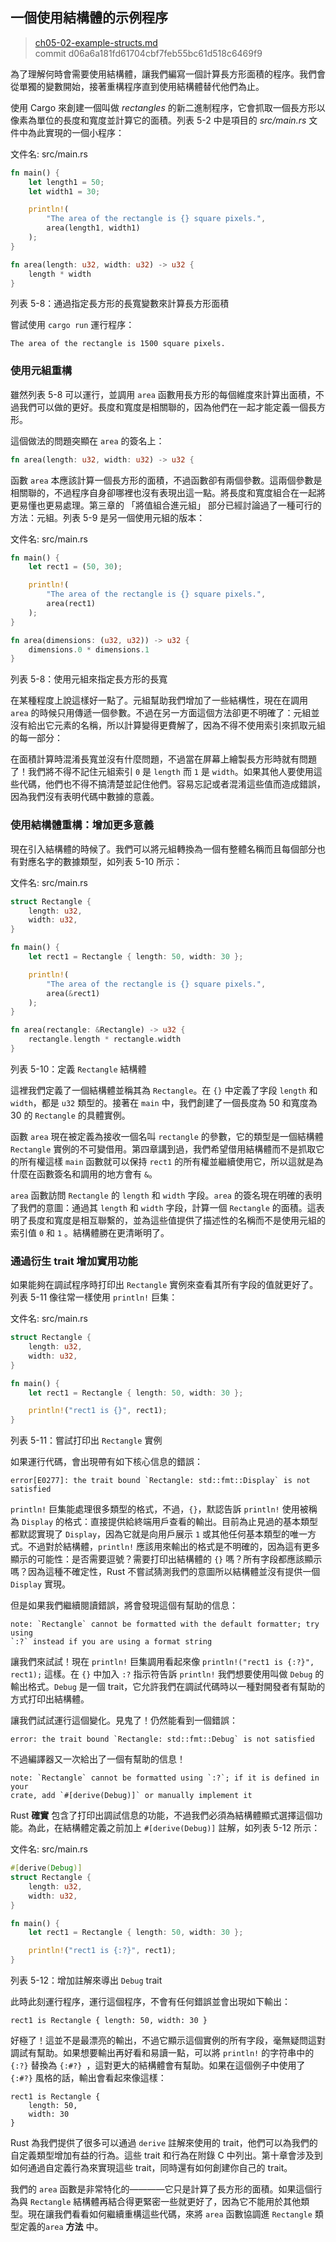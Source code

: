 ## 一個使用結構體的示例程序

> [ch05-02-example-structs.md](https://github.com/rust-lang/book/blob/master/second-edition/src/ch05-02-example-structs.md)
> <br>
> commit d06a6a181fd61704cbf7feb55bc61d518c6469f9

為了理解何時會需要使用結構體，讓我們編寫一個計算長方形面積的程序。我們會從單獨的變數開始，接著重構程序直到使用結構體替代他們為止。

使用 Cargo 來創建一個叫做 *rectangles* 的新二進制程序，它會抓取一個長方形以像素為單位的長度和寬度並計算它的面積。列表 5-2 中是項目的 *src/main.rs* 文件中為此實現的一個小程序：

<span class="filename">文件名: src/main.rs</span>

```rust
fn main() {
    let length1 = 50;
    let width1 = 30;

    println!(
        "The area of the rectangle is {} square pixels.",
        area(length1, width1)
    );
}

fn area(length: u32, width: u32) -> u32 {
    length * width
}
```

<span class="caption">列表 5-8：通過指定長方形的長寬變數來計算長方形面積</span>

嘗試使用 `cargo run` 運行程序：

```text
The area of the rectangle is 1500 square pixels.
```

### 使用元組重構

雖然列表 5-8 可以運行，並調用 `area` 函數用長方形的每個維度來計算出面積，不過我們可以做的更好。長度和寬度是相關聯的，因為他們在一起才能定義一個長方形。

這個做法的問題突顯在 `area` 的簽名上：

```rust
fn area(length: u32, width: u32) -> u32 {
```

函數 `area` 本應該計算一個長方形的面積，不過函數卻有兩個參數。這兩個參數是相關聯的，不過程序自身卻哪裡也沒有表現出這一點。將長度和寬度組合在一起將更易懂也更易處理。第三章的 「將值組合進元組」 部分已經討論過了一種可行的方法：元組。列表 5-9 是另一個使用元組的版本：

<span class="filename">文件名: src/main.rs</span>

```rust
fn main() {
    let rect1 = (50, 30);

    println!(
        "The area of the rectangle is {} square pixels.",
        area(rect1)
    );
}

fn area(dimensions: (u32, u32)) -> u32 {
    dimensions.0 * dimensions.1
}
```

<span class="caption">列表 5-8：使用元組來指定長方形的長寬</span>

在某種程度上說這樣好一點了。元組幫助我們增加了一些結構性，現在在調用 `area` 的時候只用傳遞一個參數。不過在另一方面這個方法卻更不明確了：元組並沒有給出它元素的名稱，所以計算變得更費解了，因為不得不使用索引來抓取元組的每一部分：

在面積計算時混淆長寬並沒有什麼問題，不過當在屏幕上繪製長方形時就有問題了！我們將不得不記住元組索引 `0` 是 `length` 而 `1` 是 `width`。如果其他人要使用這些代碼，他們也不得不搞清楚並記住他們。容易忘記或者混淆這些值而造成錯誤，因為我們沒有表明代碼中數據的意義。

### 使用結構體重構：增加更多意義

現在引入結構體的時候了。我們可以將元組轉換為一個有整體名稱而且每個部分也有對應名字的數據類型，如列表 5-10 所示：

<span class="filename">文件名: src/main.rs</span>

```rust
struct Rectangle {
    length: u32,
    width: u32,
}

fn main() {
    let rect1 = Rectangle { length: 50, width: 30 };

    println!(
        "The area of the rectangle is {} square pixels.",
        area(&rect1)
    );
}

fn area(rectangle: &Rectangle) -> u32 {
    rectangle.length * rectangle.width
}
```

<span class="caption">列表 5-10：定義 `Rectangle` 結構體</span>

這裡我們定義了一個結構體並稱其為 `Rectangle`。在 `{}` 中定義了字段 `length` 和 `width`，都是 `u32` 類型的。接著在 `main` 中，我們創建了一個長度為 50 和寬度為 30 的 `Rectangle` 的具體實例。

函數 `area` 現在被定義為接收一個名叫 `rectangle` 的參數，它的類型是一個結構體 `Rectangle` 實例的不可變借用。第四章講到過，我們希望借用結構體而不是抓取它的所有權這樣 `main` 函數就可以保持 `rect1` 的所有權並繼續使用它，所以這就是為什麼在函數簽名和調用的地方會有 `&`。

`area` 函數訪問 `Rectangle` 的 `length` 和 `width` 字段。`area` 的簽名現在明確的表明了我們的意圖：通過其 `length` 和 `width` 字段，計算一個 `Rectangle` 的面積。這表明了長度和寬度是相互聯繫的，並為這些值提供了描述性的名稱而不是使用元組的索引值 `0` 和 `1` 。結構體勝在更清晰明了。

### 通過衍生 trait 增加實用功能

如果能夠在調試程序時打印出 `Rectangle` 實例來查看其所有字段的值就更好了。列表 5-11 像往常一樣使用 `println!` 巨集：

<span class="filename">文件名: src/main.rs</span>

```rust
struct Rectangle {
    length: u32,
    width: u32,
}

fn main() {
    let rect1 = Rectangle { length: 50, width: 30 };

    println!("rect1 is {}", rect1);
}
```

<span class="caption">列表 5-11：嘗試打印出 `Rectangle` 實例</span>

如果運行代碼，會出現帶有如下核心信息的錯誤：

```text
error[E0277]: the trait bound `Rectangle: std::fmt::Display` is not satisfied
```

`println!` 巨集能處理很多類型的格式，不過，`{}`，默認告訴 `println!` 使用被稱為 `Display` 的格式：直接提供給終端用戶查看的輸出。目前為止見過的基本類型都默認實現了 `Display`，因為它就是向用戶展示 `1` 或其他任何基本類型的唯一方式。不過對於結構體，`println!` 應該用來輸出的格式是不明確的，因為這有更多顯示的可能性：是否需要逗號？需要打印出結構體的 `{}` 嗎？所有字段都應該顯示嗎？因為這種不確定性，Rust 不嘗試猜測我們的意圖所以結構體並沒有提供一個 `Display` 實現。

但是如果我們繼續閱讀錯誤，將會發現這個有幫助的信息：

```text
note: `Rectangle` cannot be formatted with the default formatter; try using
`:?` instead if you are using a format string
```

讓我們來試試！現在 `println!` 巨集調用看起來像 `println!("rect1 is {:?}", rect1);` 這樣。在 `{}` 中加入 `:?` 指示符告訴 `println!` 我們想要使用叫做 `Debug` 的輸出格式。`Debug` 是一個 trait，它允許我們在調試代碼時以一種對開發者有幫助的方式打印出結構體。

讓我們試試運行這個變化。見鬼了！仍然能看到一個錯誤：

```text
error: the trait bound `Rectangle: std::fmt::Debug` is not satisfied
```

不過編譯器又一次給出了一個有幫助的信息！

```text
note: `Rectangle` cannot be formatted using `:?`; if it is defined in your
crate, add `#[derive(Debug)]` or manually implement it
```

Rust **確實** 包含了打印出調試信息的功能，不過我們必須為結構體顯式選擇這個功能。為此，在結構體定義之前加上 `#[derive(Debug)]` 註解，如列表 5-12 所示：

<span class="filename">文件名: src/main.rs</span>

```rust
#[derive(Debug)]
struct Rectangle {
    length: u32,
    width: u32,
}

fn main() {
    let rect1 = Rectangle { length: 50, width: 30 };

    println!("rect1 is {:?}", rect1);
}
```

<span class="caption">列表 5-12：增加註解來導出 `Debug` trait </span>

此時此刻運行程序，運行這個程序，不會有任何錯誤並會出現如下輸出：

```text
rect1 is Rectangle { length: 50, width: 30 }
```

好極了！這並不是最漂亮的輸出，不過它顯示這個實例的所有字段，毫無疑問這對調試有幫助。如果想要輸出再好看和易讀一點，可以將 `println!` 的字符串中的 `{:?}` 替換為 `{:#?} `，這對更大的結構體會有幫助。如果在這個例子中使用了 `{:#?}` 風格的話，輸出會看起來像這樣：

```text
rect1 is Rectangle {
    length: 50,
    width: 30
}
```

Rust 為我們提供了很多可以通過 `derive` 註解來使用的 trait，他們可以為我們的自定義類型增加有益的行為。這些 trait 和行為在附錄 C 中列出。第十章會涉及到如何通過自定義行為來實現這些 trait，同時還有如何創建你自己的 trait。

我們的 `area` 函數是非常特化的————它只是計算了長方形的面積。如果這個行為與 `Rectangle` 結構體再結合得更緊密一些就更好了，因為它不能用於其他類型。現在讓我們看看如何繼續重構這些代碼，來將 `area` 函數協調進 `Rectangle` 類型定義的`area` **方法** 中。